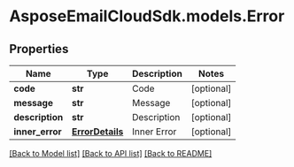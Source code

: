 # AsposeEmailCloudSdk.models.Error

## Properties
Name | Type | Description | Notes
------------ | ------------- | ------------- | -------------
**code** | **str** | Code              | [optional] 
**message** | **str** | Message              | [optional] 
**description** | **str** | Description              | [optional] 
**inner_error** | [**ErrorDetails**](ErrorDetails.md) | Inner Error              | [optional] 



[[Back to Model list]](README.md#documentation-for-models) [[Back to API list]](README.md#documentation-for-api-endpoints) [[Back to README]](README.md)


